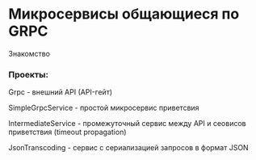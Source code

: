 # Микросервисы общающиеся по GRPC

Знакомство

### Проекты:

Grpc - внешний API (API-гейт)

SimpleGrpcService - простой микросервис приветсвия

IntermediateService - промежуточный сервис между API и сеовисов приветствия (timeout propagation)

JsonTranscoding - сервис с сериализацией запросов в формат JSON
